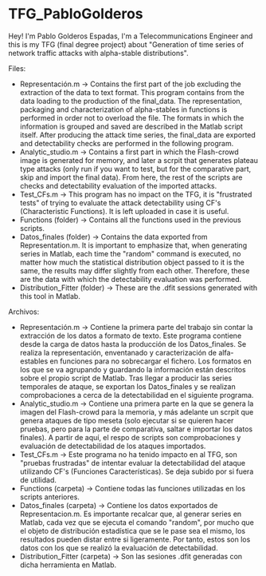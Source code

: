 # TFG_PabloGolderos
Hey! I'm Pablo Golderos Espadas, I'm a Telecommunications Engineer and this is my TFG (final degree project) about "Generation of time series of network traffic attacks with alpha-stable distributions".

Files:
- Representación.m -> Contains the first part of the job excluding the extraction of the data to text format. This program contains from the data loading to the production of the final_data. The representation, packaging and characterization of alpha-stables in functions is performed in order not to overload the file. The formats in which the information is grouped and saved are described in the Matlab script itself. After producing the attack time series, the final_data are exported and detectability checks are performed in the following program.
- Analytic_studio.m -> Contains a first part in which the Flash-crowd image is generated for memory, and later a scrpit that generates plateau type attacks (only run if you want to test, but for the comparative part, skip and import the final data). From here, the rest of the scripts are checks and detectability evaluation of the imported attacks.
- Test_CFs.m -> This program has no impact on the TFG, it is "frustrated tests" of trying to evaluate the attack detectability using CF's (Characteristic Functions). It is left uploaded in case it is useful.
- Functions (folder) -> Contains all the functions used in the previous scripts.
- Datos_finales (folder) -> Contains the data exported from Representation.m. It is important to emphasize that, when generating series in Matlab, each time the "random" command is executed, no matter how much the statistical distribution object passed to it is the same, the results may differ slightly from each other. Therefore, these are the data with which the detectability evaluation was performed.
- Distribution_Fitter (folder) -> These are the .dfit sessions generated with this tool in Matlab.


Archivos:
- Representación.m -> Contiene la primera parte del trabajo sin contar la extracción de los datos a formato de texto. Este programa contiene desde la carga de datos hasta la producción de los Datos_finales. Se realiza la representación, enventanado y caracterización de alfa-estables en funciones para no sobrecargar el fichero. Los formatos en los que se va agrupando y guardando la información están descritos sobre el propio script de Matlab. Tras llegar a producir las series temporales de ataque, se exportan los Datos_finales y se realizan comprobaciones a cerca de la detectabilidad en el siguiente programa.
- Analytic_studio.m -> Contiene una primera parte en la que se genera la imagen del Flash-crowd para la memoria, y más adelante un scrpit que genera ataques de tipo meseta (solo ejecutar si se quieren hacer pruebas, pero para la parte de comparativa, saltar e importar los datos finales). A partir de aquí, el respo de scripts son comprobaciones y evaluación de detectabilidad de los ataques importados.
- Test_CFs.m -> Este programa no ha tenido impacto en al TFG, son "pruebas frustradas" de intentar evaluar la detectabilidad del ataque utilizando CF's (Funciones Características). Se deja subido por si fuera de utilidad.
- Functions (carpeta) -> Contiene todas las funciones utilizadas en los scripts anteriores.
- Datos_finales (carpeta) -> Contiene los datos exportados de Representacion.m. Es importante recalcar que, al generar series en Matlab, cada vez que se ejecuta el comando "random", por mucho que el objeto de distribución estadística que se le pase sea el mismo, los resultados pueden distar entre si ligeramente. Por tanto, estos son los datos con los que se realizó la evaluación de detectabilidad.
- Distribution_Fitter (carpeta) -> Son las sesiones .dfit generadas con dicha herramienta en Matlab.




